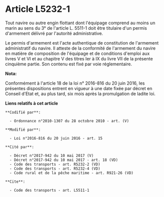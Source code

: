 # Article L5232-1

Tout navire ou autre engin flottant dont l'équipage comprend au moins un marin au sens du 3° de l'article L. 5511-1 doit être
titulaire d'un permis d'armement délivré par l'autorité administrative. 

Le permis d'armement est l'acte authentique de constitution de l'armement administratif du navire. Il atteste de la
conformité de l'armement du navire en matière de composition de l'équipage et de conditions d'emploi aux livres V et VI et au
chapitre V des titres Ier à IX du livre VII de la présente cinquième partie. Son contenu est fixé par voie réglementaire.

**Nota:**

Conformément à l'article 18 de la loi n° 2016-816 du 20 juin 2016, les présentes dispositions entrent en vigueur à une date
fixée par décret en Conseil d'Etat et, au plus tard, six mois après la promulgation de ladite loi.

**Liens relatifs à cet article**

	**Codifié par**:

	  - Ordonnance n°2010-1307 du 28 octobre 2010 - art. (V)

	**Modifié par**:

	  - Loi n°2016-816 du 20 juin 2016 - art. 15

	**Cité par**:

	  - Décret n°2017-942 du 10 mai 2017 (V)
	  - Décret n°2017-942 du 10 mai 2017 - art. 18 (VD)
	  - Code des transports - art. R5232-2 (VD)
	  - Code des transports - art. R5232-4 (VD)
	  - Code rural et de la pêche maritime - art. R921-26 (VD)

	**Cite**:

	  - Code des transports - art. L5511-1
